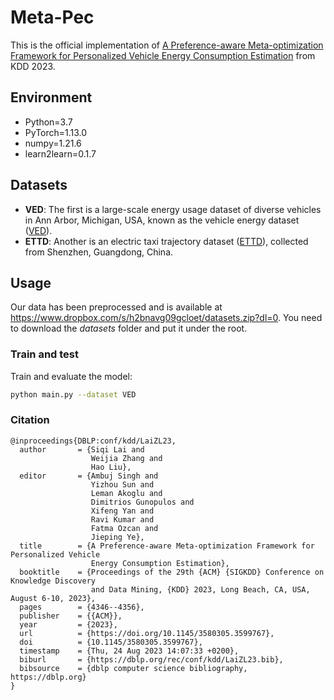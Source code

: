 # Meta-Pec
This is the official implementation of [A Preference-aware Meta-optimization Framework for Personalized Vehicle Energy Consumption Estimation](https://arxiv.org/abs/2306.14421) from KDD 2023.

## Environment
* Python=3.7
* PyTorch=1.13.0
* numpy=1.21.6
* learn2learn=0.1.7

## Datasets
* **VED**: The first is a large-scale energy usage dataset of diverse vehicles in Ann Arbor, Michigan, USA, known as the vehicle energy dataset ([VED](https://github.com/gsoh/VED)).
* **ETTD**: Another is an electric taxi trajectory dataset ([ETTD](http://guangwang.me/\#/data)), collected from Shenzhen, Guangdong, China.

## Usage
Our data has been preprocessed and is available at https://www.dropbox.com/s/h2bnavg09gcloet/datasets.zip?dl=0. You need to download the *datasets* folder and put it under the root.

### Train and test

Train and evaluate the model:
```sh
python main.py --dataset VED
```

### Citation
```
@inproceedings{DBLP:conf/kdd/LaiZL23,
  author       = {Siqi Lai and
                  Weijia Zhang and
                  Hao Liu},
  editor       = {Ambuj Singh and
                  Yizhou Sun and
                  Leman Akoglu and
                  Dimitrios Gunopulos and
                  Xifeng Yan and
                  Ravi Kumar and
                  Fatma Ozcan and
                  Jieping Ye},
  title        = {A Preference-aware Meta-optimization Framework for Personalized Vehicle
                  Energy Consumption Estimation},
  booktitle    = {Proceedings of the 29th {ACM} {SIGKDD} Conference on Knowledge Discovery
                  and Data Mining, {KDD} 2023, Long Beach, CA, USA, August 6-10, 2023},
  pages        = {4346--4356},
  publisher    = {{ACM}},
  year         = {2023},
  url          = {https://doi.org/10.1145/3580305.3599767},
  doi          = {10.1145/3580305.3599767},
  timestamp    = {Thu, 24 Aug 2023 14:07:33 +0200},
  biburl       = {https://dblp.org/rec/conf/kdd/LaiZL23.bib},
  bibsource    = {dblp computer science bibliography, https://dblp.org}
}
```
